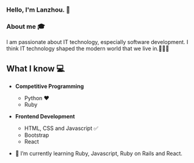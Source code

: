 ### Hello, I'm Lanzhou. 👋

### About me 🎓
I am passionate about IT technology, especially software development. I think IT technology shaped the modern world that we live in.👩🏻‍💻

## What I know :computer:
- **Competitive Programming**
	- Python ❤️
	- Ruby
- **Frontend Development**
	- HTML, CSS and Javascript :white_check_mark:
	- Bootstrap
	- React

- 🌱 I’m currently learning Ruby, Javascript, Ruby on Rails and React.

<!--
**Lanzhou-J/Lanzhou-J** is a ✨ _special_ ✨ repository because its `README.md` (this file) appears on your GitHub profile.

Here are some ideas to get you started:
- 🔭 I’m currently working on 
- 👯 I’m looking to collaborate on ...
- 🤔 I’m looking for help with ...
- 💬 Ask me about ...
- 📫 How to reach me: ...
- 😄 Pronouns: ...
- ⚡ Fun fact: ...
-->
